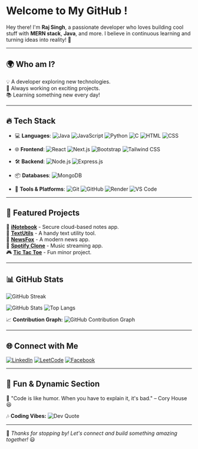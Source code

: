 #  Welcome to My GitHub !

Hey there! I'm **Raj Singh**, a passionate developer who loves building cool stuff with **MERN stack**, **Java**, and more. I believe in continuous learning and turning ideas into reality! 🌟

---

## 🌍 Who am I?
💡 A developer exploring new technologies. <br>
🎯 Always working on exciting projects.<br>
📚 Learning something new every day!<br>

---

## 🔥 Tech Stack

- 💻 **Languages**: ![Java](https://img.shields.io/badge/Java-ED8B00?style=for-the-badge&logo=java&logoColor=white) ![JavaScript](https://img.shields.io/badge/JavaScript-F7DF1E?style=for-the-badge&logo=javascript&logoColor=black) ![Python](https://img.shields.io/badge/Python-3776AB?style=for-the-badge&logo=python&logoColor=white) ![C](https://img.shields.io/badge/C-00599C?style=for-the-badge&logo=c&logoColor=white) ![HTML](https://img.shields.io/badge/HTML-E34F26?style=for-the-badge&logo=html5&logoColor=white) ![CSS](https://img.shields.io/badge/CSS-1572B6?style=for-the-badge&logo=css3&logoColor=white)
- 🌐 **Frontend**: ![React](https://img.shields.io/badge/React-20232A?style=for-the-badge&logo=react&logoColor=61DAFB) ![Next.js](https://img.shields.io/badge/Next.js-000000?style=for-the-badge&logo=next.js&logoColor=white) ![Bootstrap](https://img.shields.io/badge/Bootstrap-7952B3?style=for-the-badge&logo=bootstrap&logoColor=white) ![Tailwind CSS](https://img.shields.io/badge/TailwindCSS-38B2AC?style=for-the-badge&logo=tailwind-css&logoColor=white)

- 🛠️ **Backend**: ![Node.js](https://img.shields.io/badge/Node.js-43853D?style=for-the-badge&logo=node.js&logoColor=white) ![Express.js](https://img.shields.io/badge/Express.js-000000?style=for-the-badge&logo=express&logoColor=white)
- 📦 **Databases**: ![MongoDB](https://img.shields.io/badge/MongoDB-4EA94B?style=for-the-badge&logo=mongodb&logoColor=white)
- 🔧 **Tools & Platforms**: ![Git](https://img.shields.io/badge/Git-F05032?style=for-the-badge&logo=git&logoColor=white) ![GitHub](https://img.shields.io/badge/GitHub-181717?style=for-the-badge&logo=github&logoColor=white) ![Render](https://img.shields.io/badge/Render-46E3B7?style=for-the-badge&logo=render&logoColor=white) ![VS Code](https://img.shields.io/badge/VSCode-007ACC?style=for-the-badge&logo=visual-studio-code&logoColor=white)

---

## 📌 Featured Projects

🚀 **[iNotebook](https://github.com/raj-singhh/inotebook-)** - Secure cloud-based notes app.<br>
📝 **[TextUtils](https://github.com/raj-singhh/textUtils)** - A handy text utility tool.<br>
📰 **[NewsFox](https://github.com/raj-singhh/NewsFox)** - A modern news app.<br>
🎵 **[Spotify Clone](https://github.com/raj-singhh/Spotify-Clone)** - Music streaming app.<br>
🎮 **[Tic Tac Toe](https://github.com/raj-singhh/Tic-Tac-Toe)** - Fun minor project. <br>

---

## 📊 GitHub Stats

![GitHub Streak](https://streak-stats.demolab.com/?user=raj-singhh&theme=radical&hide_border=true)

![GitHub Stats](https://github-readme-stats.vercel.app/api?username=raj-singhh&show_icons=true&theme=radical&hide_border=true)
![Top Langs](https://github-readme-stats.vercel.app/api/top-langs/?username=raj-singhh&layout=compact&theme=radical&hide_border=true)

📈 **Contribution Graph:**
![GitHub Contribution Graph](https://github-profile-summary-cards.vercel.app/api/cards/profile-details?username=raj-singhh&theme=github_dark)

---

## 🌐 Connect with Me
[![LinkedIn](https://img.shields.io/badge/LinkedIn-0A66C2?style=for-the-badge&logo=linkedin&logoColor=white)](https://www.linkedin.com/in/rajsingh-/)
[![LeetCode](https://img.shields.io/badge/LeetCode-FFA116?style=for-the-badge&logo=leetcode&logoColor=black)](https://leetcode.com/u/rajsinghh_/)
[![Facebook](https://img.shields.io/badge/Facebook-1877F2?style=for-the-badge&logo=facebook&logoColor=white)](https://www.facebook.com/anjay.rajpaliwal)

---

## 🎨 Fun & Dynamic Section
🎯 "Code is like humor. When you have to explain it, it's bad." – Cory House 😆

🎶 **Coding Vibes:**
![Dev Quote](https://quotes-github-readme.vercel.app/api?type=horizontal&theme=radical)

---

🚀 *Thanks for stopping by! Let's connect and build something amazing together!* 😃

